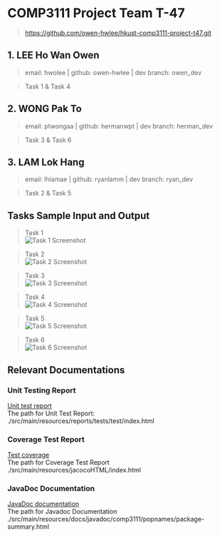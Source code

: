 # COMP3111 Project Team T-47
> https://github.com/owen-hwlee/hkust-comp3111-project-t47.git

## 1. LEE Ho Wan Owen
> email: hwolee | github: owen-hwlee | dev branch: owen_dev

> Task 1 & Task 4

## 2. WONG Pak To
> email: ptwongaa | github: hermanwpt | dev branch: herman_dev

> Task 3 & Task 6

## 3. LAM Lok Hang
> email: lhlamae | github: ryanlamm | dev branch: ryan_dev

> Task 2 & Task 5

## Tasks Sample Input and Output

> Task 1  
![Task 1 Screenshot](./src/main/resources/comp3111_task1_sample.png)

> Task 2  
![Task 2 Screenshot](./src/main/resources/comp3111_task2_sample.png)

> Task 3  
![Task 3 Screenshot](./src/main/resources/comp3111_task3_sample.png)

> Task 4  
![Task 4 Screenshot](./src/main/resources/comp3111_task4_sample.png)

> Task 5  
![Task 5 Screenshot](./src/main/resources/comp3111_task5_sample.png)

> Task 6  
![Task 6 Screenshot](./src/main/resources/comp3111_task6_sample.png)

## Relevant Documentations
### Unit Testing Report
[Unit test report](./src/main/resources/reports/tests/test/index.html)  
The path for Unit Test Report: ./src/main/resources/reports/tests/test/index.html
### Coverage Test Report
[Test coverage](./src/main/resources/jacocoHTML/index.html)  
The path for Coverage Test Report ./src/main/resources/jacocoHTML/index.html
### JavaDoc Documentation
[JavaDoc documentation](./src/main/resources/docs/javadoc/comp3111/popnames/package-summary.html)  
The path for Javadoc Documentation ./src/main/resources/docs/javadoc/comp3111/popnames/package-summary.html